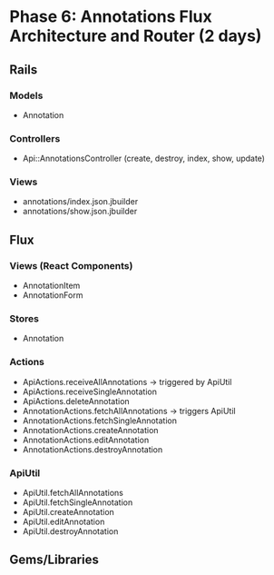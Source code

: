 # Phase 6: Annotations Flux Architecture and Router (2 days)

## Rails
### Models
* Annotation

### Controllers
* Api::AnnotationsController (create, destroy, index, show, update)

### Views
* annotations/index.json.jbuilder
* annotations/show.json.jbuilder

## Flux
### Views (React Components)
* AnnotationItem
* AnnotationForm

### Stores
* Annotation

### Actions
* ApiActions.receiveAllAnnotations -> triggered by ApiUtil
* ApiActions.receiveSingleAnnotation
* ApiActions.deleteAnnotation
* AnnotationActions.fetchAllAnnotations -> triggers ApiUtil
* AnnotationActions.fetchSingleAnnotation
* AnnotationActions.createAnnotation
* AnnotationActions.editAnnotation
* AnnotationActions.destroyAnnotation

### ApiUtil
* ApiUtil.fetchAllAnnotations
* ApiUtil.fetchSingleAnnotation
* ApiUtil.createAnnotation
* ApiUtil.editAnnotation
* ApiUtil.destroyAnnotation

## Gems/Libraries
